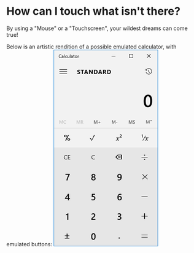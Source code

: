 # How can I touch what isn't there?
By using a "Mouse" or a "Touchscreen", your wildest dreams can come true!

Below is an artistic rendition of a possible emulated calculator, with emulated buttons:
![A screenshot of a calculator](emulated-calculator.png "CYBER CALCULATOR")